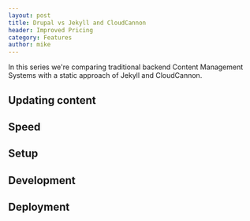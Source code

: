 ```yaml
---
layout: post
title: Drupal vs Jekyll and CloudCannon
header: Improved Pricing
category: Features
author: mike
---
```

In this series we're comparing traditional backend Content Management Systems with a static approach of Jekyll and CloudCannon.

## Updating content

## Speed

## Setup

## Development

## Deployment